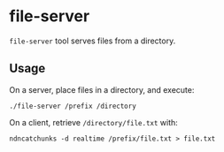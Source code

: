 # file-server

`file-server` tool serves files from a directory.

## Usage

On a server, place files in a directory, and execute:

    ./file-server /prefix /directory

On a client, retrieve `/directory/file.txt` with:

    ndncatchunks -d realtime /prefix/file.txt > file.txt

